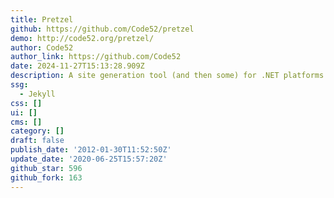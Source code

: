 ```yaml
---
title: Pretzel
github: https://github.com/Code52/pretzel
demo: http://code52.org/pretzel/
author: Code52
author_link: https://github.com/Code52
date: 2024-11-27T15:13:28.909Z
description: A site generation tool (and then some) for .NET platforms
ssg:
  - Jekyll
css: []
ui: []
cms: []
category: []
draft: false
publish_date: '2012-01-30T11:52:50Z'
update_date: '2020-06-25T15:57:20Z'
github_star: 596
github_fork: 163
---
```

